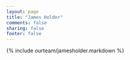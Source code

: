 ```yaml
---
layout: page
title: "James Holder"
comments: false
sharing: false
footer: false
---
```

{% include ourteam/jamesholder.markdown %}
